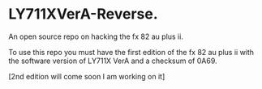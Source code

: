 # LY711XVerA-Reverse.
An open source repo on hacking the fx 82 au plus ii.


To use this repo you must have the first edition of the fx 82 au plus ii with the software version of LY711X VerA and a checksum of 0A69.


[2nd edition will come soon I am working on it]
